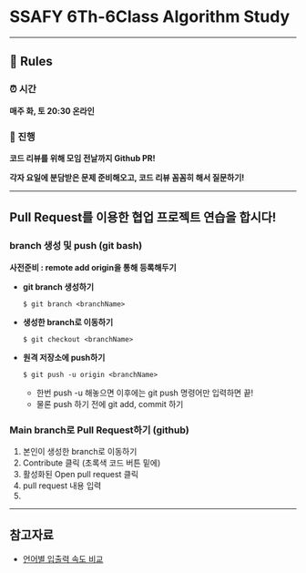 # SSAFY 6Th-6Class Algorithm Study
---
## 🤙 Rules
### ⏰ 시간

**매주 화, 토 20:30 온라인**

### 📝 진행

**코드 리뷰를 위해 모임 전날까지 Github PR!**

**각자 요일에 분담받은 문제 준비해오고, 코드 리뷰 꼼꼼히 해서 질문하기!**

---

## Pull Request를 이용한 협업 프로젝트 연습을 합시다!
### branch 생성 및 push (git bash)

**사전준비 : remote add origin을 통해 등록해두기**

- **git branch 생성하기**

  ```git
  $ git branch <branchName>
  ```

- **생성한 branch로 이동하기**

  ```git
  $ git checkout <branchName>
  ```

- **원격 저장소에 push하기**

  ```git
  $ git push -u origin <branchName>
  ```

  - 한번 push -u 해놓으면 이후에는 git push 명령어만 입력하면 끝!
  - 물론 push 하기 전에 git add, commit 하기

### Main branch로 Pull Request하기 (github)
1. 본인이 생성한 branch로 이동하기
2. Contribute 클릭 (초록색 코드 버튼 밑에)
3. 활성화된 Open pull request 클릭
4. pull request 내용 입력
5. 
---

## 참고자료
- [언어별 입출력 속도 비교](https://www.acmicpc.net/blog/view/57)
